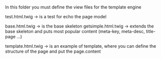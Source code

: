 In this folder you must define the view files for the template engine

test.html.twig -> is a test for echo the page model

base.html.twig -> is the base skeleton
getsimple.html.twig -> extends the base skeleton and puts most popular content (meta-key, meta-desc, title-page ...)

template.html.twig -> is an example of template, where you can define the structure of the page and put the page.content
